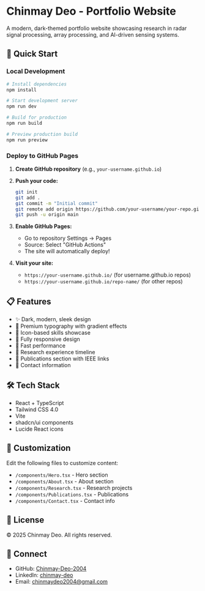 # Chinmay Deo - Portfolio Website

A modern, dark-themed portfolio website showcasing research in radar signal processing, array processing, and AI-driven sensing systems.

## 🚀 Quick Start

### Local Development

```bash
# Install dependencies
npm install

# Start development server
npm run dev

# Build for production
npm run build

# Preview production build
npm run preview
```

### Deploy to GitHub Pages

1. **Create GitHub repository** (e.g., `your-username.github.io`)

2. **Push your code:**
   ```bash
   git init
   git add .
   git commit -m "Initial commit"
   git remote add origin https://github.com/your-username/your-repo.git
   git push -u origin main
   ```

3. **Enable GitHub Pages:**
   - Go to repository Settings → Pages
   - Source: Select "GitHub Actions"
   - The site will automatically deploy!

4. **Visit your site:**
   - `https://your-username.github.io/` (for username.github.io repos)
   - `https://your-username.github.io/repo-name/` (for other repos)

## 📋 Features

- ✨ Dark, modern, sleek design
- 🎨 Premium typography with gradient effects
- 🔧 Icon-based skills showcase
- 📱 Fully responsive design
- 🚀 Fast performance
- 📝 Research experience timeline
- 📄 Publications section with IEEE links
- 📧 Contact information

## 🛠️ Tech Stack

- React + TypeScript
- Tailwind CSS 4.0
- Vite
- shadcn/ui components
- Lucide React icons

## 📝 Customization

Edit the following files to customize content:
- `/components/Hero.tsx` - Hero section
- `/components/About.tsx` - About section
- `/components/Research.tsx` - Research projects
- `/components/Publications.tsx` - Publications
- `/components/Contact.tsx` - Contact info

## 📄 License

© 2025 Chinmay Deo. All rights reserved.

## 🤝 Connect

- GitHub: [Chinmay-Deo-2004](https://github.com/Chinmay-Deo-2004)
- LinkedIn: [chinmay-deo](https://www.linkedin.com/in/chinmay-deo-81880b24b/)
- Email: chinmaydeo2004@gmail.com
